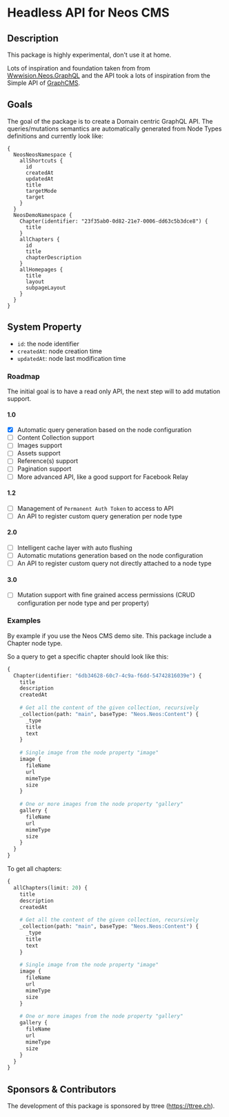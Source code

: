 # Headless API for Neos CMS

## Description

This package is highly experimental, don't use it at home.

Lots of inspiration and foundation taken from from [Wwwision.Neos.GraphQL](https://github.com/bwaidelich/Wwwision.Neos.GraphQL) and the API
took a lots of inspiration from the Simple API of [GraphCMS](https://graphcms.com/docs/api_simple/).

## Goals

The goal of the package is to create a Domain centric GraphQL API. The queries/mutations semantics are automatically
generated from Node Types definitions and currently look like:

```
{
  NeosNeosNamespace {
    allShortcuts {
      id
      createdAt
      updatedAt
      title
      targetMode
      target
    }
  }
  NeosDemoNamespace {
    Chapter(identifier: "23f35ab0-0d82-21e7-0006-dd63c5b3dce8") {
      title
    }
    allChapters {
      id
      title
      chapterDescription
    }
    allHomepages {
      title
      layout
      subpageLayout
    }
  }
}
```

## System Property

- `id`: the node identifier
- `createdAt`: node creation time
- `updatedAt`: node last modification time

### Roadmap

The initial goal is to have a read only API, the next step will to add mutation support.

#### 1.0
- [x] Automatic query generation based on the node configuration
- [ ] Content Collection support
- [ ] Images support
- [ ] Assets support
- [ ] Reference(s) support
- [ ] Pagination support
- [ ] More advanced API, like a good support for Facebook Relay

#### 1.2

- [ ] Management of `Permanent Auth Token` to access to API
- [ ] An API to register custom query generation per node type

#### 2.0

- [ ] Intelligent cache layer with auto flushing
- [ ] Automatic mutations generation based on the node configuration
- [ ] An API to register custom query not directly attached to a node type

#### 3.0

- [ ] Mutation support with fine grained access permissions (CRUD configuration per node type and per property)

### Examples

By example if you use the Neos CMS demo site. This package include a Chapter node type. 

So a query to get a specific chapter should look like this:

```graphql
{
  Chapter(identifier: "6db34628-60c7-4c9a-f6dd-54742816039e") {
    title
    description
    createdAt
    
    # Get all the content of the given collection, recursively
    _collection(path: "main", baseType: "Neos.Neos:Content") {
      _type
      title
      text
    }
    
    # Single image from the node property "image"
    image {
      fileName
      url
      mimeType
      size
    }
    
    # One or more images from the node property "gallery"
    gallery {
      fileName
      url
      mimeType
      size
    }
  }
}
```

To get all chapters:

```graphql
{
  allChapters(limit: 20) {
    title
    description
    createdAt
    
    # Get all the content of the given collection, recursively
    _collection(path: "main", baseType: "Neos.Neos:Content") {
      _type
      title
      text
    }
    
    # Single image from the node property "image"
    image {
      fileName
      url
      mimeType
      size
    }
    
    # One or more images from the node property "gallery"
    gallery {
      fileName
      url
      mimeType
      size
    }
  }
}
```

## Sponsors & Contributors

The development of this package is sponsored by ttree (https://ttree.ch).
